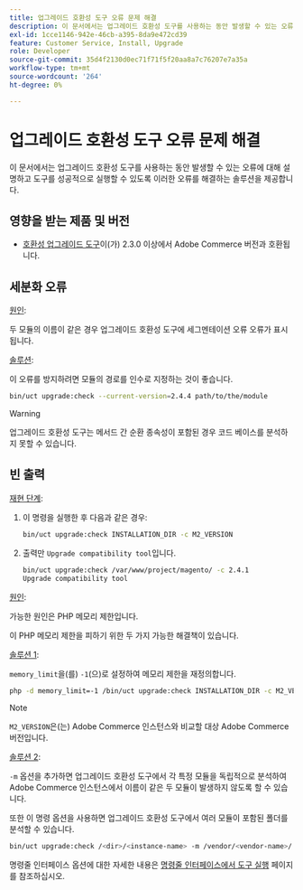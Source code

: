 ```yaml
---
title: 업그레이드 호환성 도구 오류 문제 해결
description: 이 문서에서는 업그레이드 호환성 도구를 사용하는 동안 발생할 수 있는 오류에 대해 설명하고 도구를 성공적으로 실행할 수 있도록 이러한 오류를 해결하는 솔루션을 제공합니다.
exl-id: 1cce1146-942e-46cb-a395-8da9e472cd39
feature: Customer Service, Install, Upgrade
role: Developer
source-git-commit: 35d4f2130d0ec71f71f5f20aa8a7c76207e7a35a
workflow-type: tm+mt
source-wordcount: '264'
ht-degree: 0%

---
```


# 업그레이드 호환성 도구 오류 문제 해결

이 문서에서는 업그레이드 호환성 도구를 사용하는 동안 발생할 수 있는 오류에 대해 설명하고 도구를 성공적으로 실행할 수 있도록 이러한 오류를 해결하는 솔루션을 제공합니다.

## 영향을 받는 제품 및 버전

* [호환성 업그레이드 도구](https://experienceleague.adobe.com/docs/commerce-operations/upgrade-guide/upgrade-compatibility-tool/overview.html?lang=ko)이(가) 2.3.0 이상에서 Adobe Commerce 버전과 호환됩니다.

## 세분화 오류

<u>원인</u>:

두 모듈의 이름이 같은 경우 업그레이드 호환성 도구에 세그멘테이션 오류 오류가 표시됩니다.

<u>솔루션</u>:

이 오류를 방지하려면 모듈의 경로를 인수로 지정하는 것이 좋습니다.

```bash
bin/uct upgrade:check --current-version=2.4.4 path/to/the/module
```

>[!WARNING]
>
> 업그레이드 호환성 도구는 메서드 간 순환 종속성이 포함된 경우 코드 베이스를 분석하지 못할 수 있습니다.

## 빈 출력

<u>재현 단계</u>:

1. 이 명령을 실행한 후 다음과 같은 경우:

   ```bash
   bin/uct upgrade:check INSTALLATION_DIR -c M2_VERSION
   ```

1. 출력만 `Upgrade compatibility tool`입니다.

   ```bash
   bin/uct upgrade:check /var/www/project/magento/ -c 2.4.1
   Upgrade compatibility tool
   ```

<u>원인</u>:

가능한 원인은 PHP 메모리 제한입니다.

이 PHP 메모리 제한을 피하기 위한 두 가지 가능한 해결책이 있습니다.

<u>솔루션 1</u>:

`memory_limit`을(를) `-1`(으)로 설정하여 메모리 제한을 재정의합니다.

```bash
php -d memory_limit=-1 /bin/uct upgrade:check INSTALLATION_DIR -c M2_VERSION
```

>[!NOTE]
>
> `M2_VERSION`은(는) Adobe Commerce 인스턴스와 비교할 대상 Adobe Commerce 버전입니다.

<u>솔루션 2</u>:

`-m` 옵션을 추가하면 업그레이드 호환성 도구에서 각 특정 모듈을 독립적으로 분석하여 Adobe Commerce 인스턴스에서 이름이 같은 두 모듈이 발생하지 않도록 할 수 있습니다.

또한 이 명령 옵션을 사용하면 업그레이드 호환성 도구에서 여러 모듈이 포함된 폴더를 분석할 수 있습니다.

```bash
bin/uct upgrade:check /<dir>/<instance-name> -m /vendor/<vendor-name>/
```

명령줄 인터페이스 옵션에 대한 자세한 내용은 [명령줄 인터페이스에서 도구 실행](https://experienceleague.adobe.com/docs/commerce-operations/upgrade-guide/upgrade-compatibility-tool/use-upgrade-compatibility-tool/run.html?lang=ko) 페이지를 참조하십시오.
